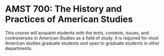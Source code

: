 # AMST 700: The History and Practices of American Studies

This course will acquaint students with the texts, contexts, issues, and controversies in American Studies as a field of study. It is required for most American studies graduate students and open to graduate students in other departments.